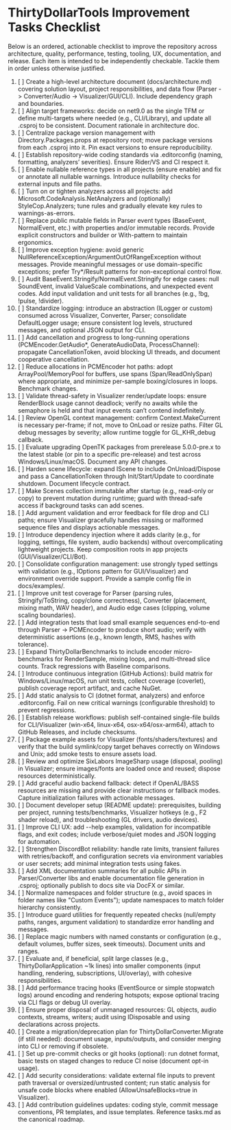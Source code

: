 # ThirtyDollarTools Improvement Tasks Checklist

Below is an ordered, actionable checklist to improve the repository across architecture, quality, performance, testing, tooling, UX, documentation, and release. Each item is intended to be independently checkable. Tackle them in order unless otherwise justified.

1. [ ] Create a high-level architecture document (docs/architecture.md) covering solution layout, project responsibilities, and data flow (Parser -> Converter/Audio -> Visualizer/GUI/CLI). Include dependency graph and boundaries.
2. [ ] Align target frameworks: decide on net9.0 as the single TFM or define multi-targets where needed (e.g., CLI/Library), and update all .csproj to be consistent. Document rationale in architecture doc.
3. [ ] Centralize package version management with Directory.Packages.props at repository root; move package versions from each .csproj into it. Pin exact versions to ensure reproducibility.
4. [ ] Establish repository-wide coding standards via .editorconfig (naming, formatting, analyzers’ severities). Ensure Rider/VS and CI respect it.
5. [ ] Enable nullable reference types in all projects (ensure <Nullable>enable</Nullable>) and fix or annotate all nullable warnings. Introduce nullability checks for external inputs and file paths.
6. [ ] Turn on or tighten analyzers across all projects: add Microsoft.CodeAnalysis.NetAnalyzers and (optionally) StyleCop.Analyzers; tune rules and gradually elevate key rules to warnings-as-errors.
7. [ ] Replace public mutable fields in Parser event types (BaseEvent, NormalEvent, etc.) with properties and/or immutable records. Provide explicit constructors and builder or With-pattern to maintain ergonomics.
8. [ ] Improve exception hygiene: avoid generic NullReferenceException/ArgumentOutOfRangeException without messages. Provide meaningful messages or use domain-specific exceptions; prefer Try*/Result patterns for non-exceptional control flow.
9. [ ] Audit BaseEvent.Stringify/NormalEvent.Stringify for edge cases: null SoundEvent, invalid ValueScale combinations, and unexpected event codes. Add input validation and unit tests for all branches (e.g., !bg, !pulse, !divider).
10. [ ] Standardize logging: introduce an abstraction (ILogger or custom) consumed across Visualizer, Converter, Parser; consolidate DefaultLogger usage; ensure consistent log levels, structured messages, and optional JSON output for CLI.
11. [ ] Add cancellation and progress to long-running operations (PCMEncoder.GetAudio*, GenerateAudioData, ProcessChannel): propagate CancellationToken, avoid blocking UI threads, and document cooperative cancellation.
12. [ ] Reduce allocations in PCMEncoder hot paths: adopt ArrayPool<T>/MemoryPool for buffers, use spans (Span<T>/ReadOnlySpan<T>) where appropriate, and minimize per-sample boxing/closures in loops. Benchmark changes.
13. [ ] Validate thread-safety in Visualizer render/update loops: ensure RenderBlock usage cannot deadlock; verify no awaits while the semaphore is held and that input events can’t contend indefinitely.
14. [ ] Review OpenGL context management: confirm Context.MakeCurrent is necessary per-frame; if not, move to OnLoad or resize paths. Filter GL debug messages by severity; allow runtime toggle for GL_KHR_debug callback.
15. [ ] Evaluate upgrading OpenTK packages from prerelease 5.0.0-pre.x to the latest stable (or pin to a specific pre-release) and test across Windows/Linux/macOS. Document any API changes.
16. [ ] Harden scene lifecycle: expand IScene to include OnUnload/Dispose and pass a CancellationToken through Init/Start/Update to coordinate shutdown. Document lifecycle contract.
17. [ ] Make Scenes collection immutable after startup (e.g., read-only or copy) to prevent mutation during runtime; guard with thread-safe access if background tasks can add scenes.
18. [ ] Add argument validation and error feedback for file drop and CLI paths; ensure Visualizer gracefully handles missing or malformed sequence files and displays actionable messages.
19. [ ] Introduce dependency injection where it adds clarity (e.g., for logging, settings, file system, audio backends) without overcomplicating lightweight projects. Keep composition roots in app projects (GUI/Visualizer/CLI/Bot).
20. [ ] Consolidate configuration management: use strongly typed settings with validation (e.g., IOptions pattern for GUI/Visualizer) and environment override support. Provide a sample config file in docs/examples/.
21. [ ] Improve unit test coverage for Parser (parsing rules, Stringify/ToString, copy/clone correctness), Converter (placement, mixing math, WAV header), and Audio edge cases (clipping, volume scaling boundaries).
22. [ ] Add integration tests that load small example sequences end-to-end through Parser -> PCMEncoder to produce short audio; verify with deterministic assertions (e.g., known length, RMS, hashes with tolerance).
23. [ ] Expand ThirtyDollarBenchmarks to include encoder micro-benchmarks for RenderSample, mixing loops, and multi-thread slice counts. Track regressions with Baseline comparisons.
24. [ ] Introduce continuous integration (GitHub Actions): build matrix for Windows/Linux/macOS, run unit tests, collect coverage (coverlet), publish coverage report artifact, and cache NuGet.
25. [ ] Add static analysis to CI (dotnet format, analyzers) and enforce .editorconfig. Fail on new critical warnings (configurable threshold) to prevent regressions.
26. [ ] Establish release workflows: publish self-contained single-file builds for CLI/Visualizer (win-x64, linux-x64, osx-x64/osx-arm64), attach to GitHub Releases, and include checksums.
27. [ ] Package example assets for Visualizer (fonts/shaders/textures) and verify that the build symlink/copy target behaves correctly on Windows and Unix; add smoke tests to ensure assets load.
28. [ ] Review and optimize SixLabors ImageSharp usage (disposal, pooling) in Visualizer; ensure images/fonts are loaded once and reused; dispose resources deterministically.
29. [ ] Add graceful audio backend fallback: detect if OpenAL/BASS resources are missing and provide clear instructions or fallback modes. Capture initialization failures with actionable messages.
30. [ ] Document developer setup (README update): prerequisites, building per project, running tests/benchmarks, Visualizer hotkeys (e.g., F2 shader reload), and troubleshooting (GL drivers, audio devices).
31. [ ] Improve CLI UX: add --help examples, validation for incompatible flags, and exit codes; include verbose/quiet modes and JSON logging for automation.
32. [ ] Strengthen DiscordBot reliability: handle rate limits, transient failures with retries/backoff, and configuration secrets via environment variables or user secrets; add minimal integration tests using fakes.
33. [ ] Add XML documentation summaries for all public APIs in Parser/Converter libs and enable documentation file generation in .csproj; optionally publish to docs site via DocFX or similar.
34. [ ] Normalize namespaces and folder structure (e.g., avoid spaces in folder names like "Custom Events"); update namespaces to match folder hierarchy consistently.
35. [ ] Introduce guard utilities for frequently repeated checks (null/empty paths, ranges, argument validation) to standardize error handling and messages.
36. [ ] Replace magic numbers with named constants or configuration (e.g., default volumes, buffer sizes, seek timeouts). Document units and ranges.
37. [ ] Evaluate and, if beneficial, split large classes (e.g., ThirtyDollarApplication ~1k lines) into smaller components (input handling, rendering, subscriptions, UI/overlay), with cohesive responsibilities.
38. [ ] Add performance tracing hooks (EventSource or simple stopwatch logs) around encoding and rendering hotspots; expose optional tracing via CLI flags or debug UI overlay.
39. [ ] Ensure proper disposal of unmanaged resources: GL objects, audio contexts, streams, writers; audit using IDisposable and using declarations across projects.
40. [ ] Create a migration/deprecation plan for ThirtyDollarConverter.Migrate (if still needed): document usage, inputs/outputs, and consider merging into CLI or removing if obsolete.
41. [ ] Set up pre-commit checks or git hooks (optional): run dotnet format, basic tests on staged changes to reduce CI noise (document opt-in usage).
42. [ ] Add security considerations: validate external file inputs to prevent path traversal or oversized/untrusted content; run static analysis for unsafe code blocks where enabled (AllowUnsafeBlocks=true in Visualizer).
43. [ ] Add contribution guidelines updates: coding style, commit message conventions, PR templates, and issue templates. Reference tasks.md as the canonical roadmap.
